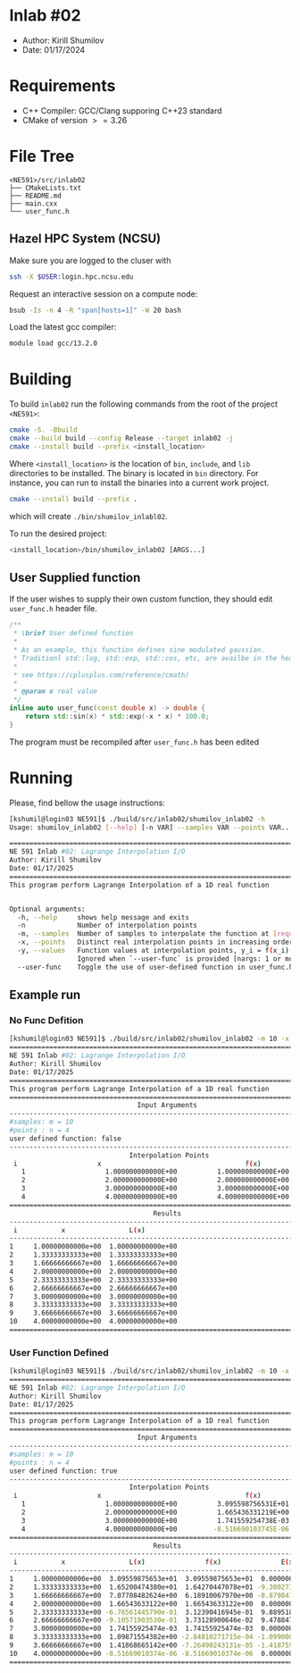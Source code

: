 # Inlab #02
- Author: Kirill Shumilov
- Date: 01/17/2024

# Requirements
- C++ Compiler: GCC/Clang supporing C++23 standard
- CMake of version $>=3.26$

# File Tree
```
<NE591>/src/inlab02
├── CMakeLists.txt
├── README.md
├── main.cxx
└── user_func.h
```

## Hazel HPC System (NCSU)
Make sure you are logged to the cluser with
```bash
ssh -X $USER:login.hpc.ncsu.edu
```

Request an interactive session on a compute node:
```bash
bsub -Is -n 4 -R "span[hosts=1]" -W 20 bash
```

Load the latest gcc compiler:
```bash
module load gcc/13.2.0
```

# Building
To build `inlab02` run the following commands from the root of the project `<NE591>`:
```bash
cmake -S. -Bbuild
cmake --build build --config Release --target inlab02 -j
cmake --install build --prefix <install_location>
```
Where `<install_location>` is the location of `bin`, `include`, and `lib` directories to be installed.
The binary is located in `bin` directory. For instance, you can run to install the binaries into a current work project.
```bash
cmake --install build --prefix .
```
which will create `./bin/shumilov_inlabl02`.

To run the desired project:
```bash
<install_location>/bin/shumilov_inlab02 [ARGS...]
```

## User Supplied function
If the user wishes to supply their own custom function, they should edit `user_func.h` header file.
```c++
/**
 * \brief User defined function
 *
 * As an example, this function defines sine modulated gaussian.
 * Traditionl std::log, std::exp, std::cos, etc, are availbe in the header <cmath>
 *
 * see https://cplusplus.com/reference/cmath/
 *
 * @param x real value
 */
inline auto user_func(const double x) -> double {
    return std::sin(x) * std::exp(-x * x) * 100.0;
}
```
The program must be recompiled after `user_func.h` has been edited

# Running
Please, find bellow the usage instructions:
```bash
[kshumil@login03 NE591]$ ./build/src/inlab02/shumilov_inlab02 -h
Usage: shumilov_inlab02 [--help] [-n VAR] --samples VAR --points VAR...... [--values VAR...]... [--user-func]

================================================================================
NE 591 Inlab #02: Lagrange Interpolation I/O
Author: Kirill Shumilov
Date: 01/17/2025
================================================================================
This program perform Lagrange Interpolation of a 1D real function


Optional arguments:
  -h, --help     shows help message and exits
  -n             Number of interpolation points
  -m, --samples  Number of samples to interpolate the function at [required]
  -x, --points   Distinct real interpolation points in increasing order: {x_i} [nargs: 1 or more] [required] [may be repeated]
  -y, --values   Function values at interpolation points, y_i = f(x_i).
                 Ignored when `--user-func` is provided [nargs: 1 or more] [may be repeated]
  --user-func    Toggle the use of user-defined function in user_func.h
```

## Example run
### No Func Defition
```bash
[kshumil@login03 NE591]$ ./build/src/inlab02/shumilov_inlab02 -m 10 -x 1 2 3 4 -y 1 2 3 4
================================================================================
NE 591 Inlab #02: Lagrange Interpolation I/O
Author: Kirill Shumilov
Date: 01/17/2025
================================================================================
This program perform Lagrange Interpolation of a 1D real function
================================================================================
                                Input Arguments
--------------------------------------------------------------------------------
#samples: m = 10
#points : n = 4
user defined function: false
--------------------------------------------------------------------------------
                              Interpolation Points
 i                    x                                    f(x)
   1                    1.000000000000E+00          1.000000000000E+00
   2                    2.000000000000E+00          2.000000000000E+00
   3                    3.000000000000E+00          3.000000000000E+00
   4                    4.000000000000E+00          4.000000000000E+00
================================================================================
                                    Results
--------------------------------------------------------------------------------
 i           x                L(x)
--------------------------------------------------------------------------------
1     1.00000000000e+00  1.00000000000e+00
2     1.33333333333e+00  1.33333333333e+00
3     1.66666666667e+00  1.66666666667e+00
4     2.00000000000e+00  2.00000000000e+00
5     2.33333333333e+00  2.33333333333e+00
6     2.66666666667e+00  2.66666666667e+00
7     3.00000000000e+00  3.00000000000e+00
8     3.33333333333e+00  3.33333333333e+00
9     3.66666666667e+00  3.66666666667e+00
10    4.00000000000e+00  4.00000000000e+00
================================================================================
```
### User Function Defined
```bash
[kshumil@login03 NE591]$ ./build/src/inlab02/shumilov_inlab02 -m 10 -x 1 2 3 4 --user-func
================================================================================
NE 591 Inlab #02: Lagrange Interpolation I/O
Author: Kirill Shumilov
Date: 01/17/2025
================================================================================
This program perform Lagrange Interpolation of a 1D real function
================================================================================
                                Input Arguments
--------------------------------------------------------------------------------
#samples: m = 10
#points : n = 4
user defined function: true
--------------------------------------------------------------------------------
                              Interpolation Points
 i                    x                                    f(x)
   1                    1.000000000000E+00          3.095598756531E+01
   2                    2.000000000000E+00          1.665436331219E+00
   3                    3.000000000000E+00          1.741559254738E-03
   4                    4.000000000000E+00         -8.516690103745E-06
================================================================================
                                    Results
--------------------------------------------------------------------------------
 i           x                L(x)               f(x)               E(x)
--------------------------------------------------------------------------------
1     1.00000000000e+00  3.09559875653e+01  3.09559875653e+01  0.00000000000e+00
2     1.33333333333e+00  1.65200474380e+01  1.64270447078e+01 -9.30027302026e-02
3     1.66666666667e+00  7.07708482624e+00  6.18910067970e+00 -8.87984146547e-01
4     2.00000000000e+00  1.66543633122e+00  1.66543633122e+00  0.00000000000e+00
5     2.33333333333e+00 -6.76561445790e-01  3.12390416945e-01  9.88951862735e-01
6     2.66666666667e+00 -9.10571903530e-01  3.73128900646e-02  9.47884793595e-01
7     3.00000000000e+00  1.74155925474e-03  1.74155925474e-03  0.00000000000e+00
8     3.33333333333e+00  1.09871554382e+00 -2.84810271715e-04 -1.09900035409e+00
9     3.66666666667e+00  1.41868665142e+00 -7.26490243131e-05 -1.41875930044e+00
10    4.00000000000e+00 -8.51669010374e-06 -8.51669010374e-06  0.00000000000e+00
================================================================================
```
